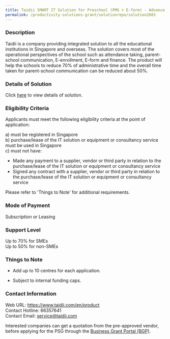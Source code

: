 ```yaml
---
title: Taidii SMART IT Solution for Preschool (PMS + E-form) - Advance
permalink: /productivity-solutions-grant/solutionrepo/solution2603
---
```


### Description

Taidii is a company providing integrated solution to all the educational institutions in Singapore and overseas. The solution covers most of the operational perspectives of the school such as attendance taking, parent-school communication, E-enrollment, E-form and finance. The product will help the schools to reduce 70% of administrative time and the overall time taken for parent-school communication can be reduced about 50%.

### Details of Solution

Click <a href='https://www.gobusiness.gov.sg/images/psg/Desensitised_Taidii_(PMS_+_E-form)_Annex_3_CR_wef_23_Dec_2021_Part_5.pdf' target='_blank' rel='noopener'>here</a> to view details of solution.

### Eligibility Criteria

Applicants must meet the following eligibility criteria at the point of application:

a) must be registered in Singapore <br>
b) purchase/lease of the IT solution or equipment or consultancy service must be used in Singapore <br>
c) must not have:
- Made any payment to a supplier, vendor or third party in relation to the purchase/lease of the IT solution or equipment or consultancy service
- Signed any contract with a supplier, vendor or third party in relation to the purchase/lease of the IT solution or equipment or consultancy service

Please refer to 'Things to Note' for additional requirements.

### Mode of Payment
Subscription or Leasing

### Support Level
Up to 70% for SMEs <br>
Up to 50% for non-SMEs

### Things to Note
 - Add up to 10 centres for each application.

- Subject to internal funding caps.

### Contact Information
Web URL: https://www.taidii.com/en/product <br>Contact Hotline: 66357641 <br>Contact Email: service@taidii.com <br>

Interested companies can get a quotation from the pre-approved vendor, before applying for the PSG through the <a target='_blank' rel='noopener' href='https://www.businessgrants.gov.sg/'>Business Grant Portal (BGP)</a>.
